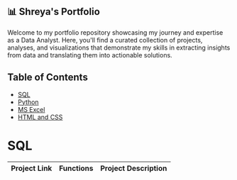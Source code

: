 ## 📊 Shreya's Portfolio
Welcome to my portfolio repository showcasing my journey and expertise as a Data Analyst. Here, you'll find a curated collection of projects, analyses, and visualizations that demonstrate my skills in extracting insights from data and translating them into actionable solutions.

## Table of Contents
- [SQL](#sql)
- [Python](#python)
- [MS Excel](#excel)
- [HTML and CSS](#htmlandcss)

# SQL
| Project Link | Functions | Project Description |
|---|---|---|
